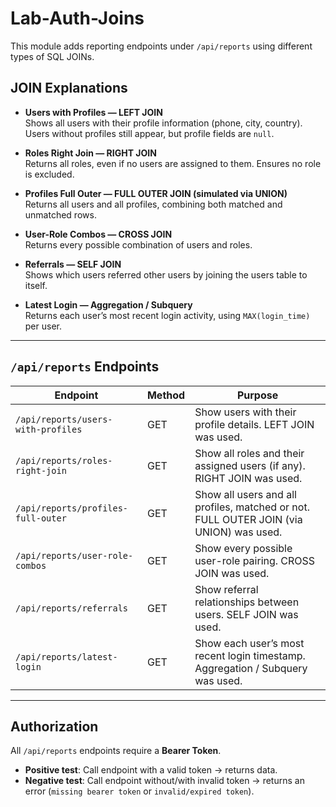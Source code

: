 # Lab-Auth-Joins
This module adds reporting endpoints under `/api/reports` using different types of SQL JOINs.


## JOIN Explanations

- **Users with Profiles — LEFT JOIN**  
  Shows all users with their profile information (phone, city, country). Users without profiles still appear, but profile fields are `null`.

- **Roles Right Join — RIGHT JOIN**  
  Returns all roles, even if no users are assigned to them. Ensures no role is excluded.

- **Profiles Full Outer — FULL OUTER JOIN (simulated via UNION)**  
  Returns all users and all profiles, combining both matched and unmatched rows.

- **User-Role Combos — CROSS JOIN**  
  Returns every possible combination of users and roles.

- **Referrals — SELF JOIN**  
  Shows which users referred other users by joining the users table to itself.

- **Latest Login — Aggregation / Subquery**  
  Returns each user’s most recent login activity, using `MAX(login_time)` per user.

---

## `/api/reports` Endpoints

| Endpoint                                | Method | Purpose |
|-----------------------------------------|--------|---------|
| `/api/reports/users-with-profiles`      | GET    | Show users with their profile details. LEFT JOIN was used. |
| `/api/reports/roles-right-join`         | GET    | Show all roles and their assigned users (if any). RIGHT JOIN was used. |
| `/api/reports/profiles-full-outer`      | GET    | Show all users and all profiles, matched or not. FULL OUTER JOIN (via UNION) was used. |
| `/api/reports/user-role-combos`         | GET    | Show every possible user-role pairing. CROSS JOIN was used. |
| `/api/reports/referrals`                | GET    | Show referral relationships between users. SELF JOIN was used. |
| `/api/reports/latest-login`             | GET    | Show each user’s most recent login timestamp. Aggregation / Subquery was used. |

---

## Authorization

All `/api/reports` endpoints require a **Bearer Token**.  
- **Positive test**: Call endpoint with a valid token → returns data.  
- **Negative test**: Call endpoint without/with invalid token → returns an error (`missing bearer token` or `invalid/expired token`).  
